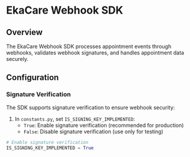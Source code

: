 # EkaCare Webhook SDK

## Overview
The EkaCare Webhook SDK processes appointment events through webhooks, validates webhook signatures, and handles appointment data securely.

## Configuration

### Signature Verification
The SDK supports signature verification to ensure webhook security:

1. In `constants.py`, set `IS_SIGNING_KEY_IMPLEMENTED`:
   - `True`: Enable signature verification (recommended for production)
   - `False`: Disable signature verification (use only for testing)

```python
# Enable signature verification
IS_SIGNING_KEY_IMPLEMENTED = True